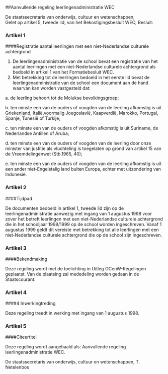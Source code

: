 <meta http-equiv='Content-Type' content='text/html; charset=utf-8' />

##Aanvullende regeling leerlingenadministratie WEC

De staatssecretaris van onderwijs, cultuur en wetenschappen,  
Gelet op artikel 5, tweede lid, van het Bekostigingsbesluit WEC;
Besluit:    

### Artikel  1  

####Registratie aantal leerlingen met een niet-Nederlandse culturele achtergrond

1.  De leerlingenadministratie van de school bevat een registratie van het aantal leerlingen met een niet-Nederlandse culturele achtergrond als bedoeld in artikel 1 van het Formatiebesluit WEC.   
2.  Met betrekking tot de leerlingen bedoeld in het eerste lid bevat de leerlingenadministratie van de school een document aan de hand waarvan kan worden vastgesteld dat: 

a. de leerling behoort tot de Molukse bevolkingsgroep;  

b. ten minste een van de ouders of voogden van de leerling afkomstig is uit Griekenland, Italië,voormalig Joegoslavië, Kaapverdië, Marokko, Portugal, Spanje, Tunesië of Turkije;  

c. ten minste een van de ouders of voogden afkomstig is uit Suriname, de Nederlandse Antillen of Aruba;  

d. ten minste een van de ouders of voogden van de leerling door onze minister van justitie als vluchteling is toegelaten op grond van artikel 15 van de Vreemdelingenwet (Stb.1965, 40);  

e. ten minste een van de ouders of voogden van de leerling afkomstig is uit een ander niet-Engelstalig land buiten Europa, echter met uitzondering van Indonesië.     

### Artikel  2  

####Tijdpad

De documenten bedoeld in artikel 1, tweede lid zijn op de leerlingenadministratie aanwezig met ingang van 1 augustus 1998 voor zover het betreft leerlingen met een niet-Nederlandse culturele achtergrond die in het schooljaar 1998/1999 op de school worden ingeschreven. Vanaf 1 augustus 1999 geldt dit vereiste met betrekking tot alle leerlingen met een niet-Nederlandse culturele achtergrond die op de school zijn ingeschreven.  

### Artikel  3  

####Bekendmaking

Deze regeling wordt met de toelichting in Uitleg OCenW-Regelingen geplaatst. Van de plaatsing zal mededeling worden gedaan in de Staatscourant.  

### Artikel  4  

####4 Inwerkingtreding

Deze regeling treedt in werking met ingang van 1 augustus 1998.  

### Artikel  5  

####Citeertitel

Deze regeling wordt aangehaald als: Aanvullende regeling leerlingenadministratie WEC.  

De staatssecretaris van onderwijs, cultuur en wetenschappen, 
T. Netelenbos      
